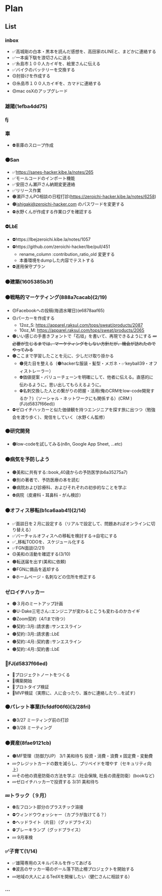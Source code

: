 # Plan
## List
### inbox
- ✅高城剛の白本・黒本を読んだ感想を、高田家のLINEと、まどかに連絡する
- ✅一本歯下駄を浪切さんに送る
- ✅糸島市１００人カイギを、絵里さんに伝える
- ✅バイクのバッテリーを交換する
- 🟡肘掛けを作成する
- 🟡糸島市１００人カイギを、カマドに連絡する
- 🟡mac osXのアップグレード

### 雄陽(1efba4dd75)
### fj
### 車
- ⛔️車庫のスロープ作成

### 🟠San
- ✅https://sanes-hacker.kibe.la/notes/265
- ✅モールコードのインポート機能
- ✅安田さん瀬戸さん納期変更連絡
- ✅リリース作業
- 🟠瀬戸さんPO相談の日程打診(https://zeroichi-hacker.kibe.la/notes/6258)
- 🟠ishigaki@zeroichi-hacker.com のパスワードを変更する
- ⛔️水野くんが作成する作業ログを確認する

### ⛔️LbE
- ⛔️https://lbejzeroichi.kibe.la/notes/1057
- ⛔️https://github.com/zeroichi-hacker/lbe/pull/451
  - rename_column :contribution_ratio_old 変更する
  - 本番環境をdumpした内容でテストする
- ⛔️運用保守プラン

### 🟠建築(1605385b3f)

### 🟠戦略的マーケティング(888a7cacab)(2/19)
- 🟡Facebookへの投稿(毎週水曜日)(e6878aaf65)
- 🟡パーカーを作成する
  - 12oz_S: https://apparel.raksul.com/tops/sweat/products/2087
  - 10oz_M: https://apparel.raksul.com/tops/sweat/products/2065
- 🟠いい感じの手書きフォントで「石垣」を書いて、再現できるようにする
~~💤必要が生じるまでは、マーケティングをしない方針だが、機会が訪れたのでやってみる~~
- 🟠ここまで学習したことを元に、少しだけ取り掛かる
  - 🟠見た目を整える（🟠hackerな服装・髪型・メガネ・✅keyball39・オフィストレーラー）
  - ⛔️価値提案・バリューチェーンを明確にして、他者に伝える。直感的に伝わるように。思い出してもらえるように。
  - ⛔️名刺交換した人との繋がりの把握・活用(俺のCRMをlow-code開発するか？)（ソーシャル・ネットワークにも関係する）(CRM )(FJ(d5837f66ed))
- ⛔️ゼロイチハッカーと似た価値観を持つエンジニアを探す旅に出つつ（勉強会を渡り歩く）、発信をしていく（水野くん監修）

### 🟠研究開発
- 🟠low-codeを試してみる(n8n, Google App Sheet, ...etc)

### 🟠病気を予防しよう
- 🟠美和に共有する::book_40歳からの予防医学(b6a35275a7)
- 🟠別の著者で、予防医療の本を読む
- 🟠病院および診療科、およびそれぞれの初歩的なことを学ぶ
- ⛔️病院（皮膚科・耳鼻科・がん検診）

### 🟠オフィス移転(b1ca6aab41)(2/14)
- ✅面談日を２月に設定する（リアルで設定して、問題あればオンラインに切り替える）
- ✅バーチャルオフィスへの移転を検討する→自宅にする
- ✅_移転TODOを、スケジュール化する
- ✅FGN面談(2/21)
- 🟡美和の活動を確認する(3/10)
- 🟠転送届を出す(美和に依頼)
- 🟠FGNに備品を返却する
- ⛔️ホームページ・名刺などの住所を修正する

### ゼロイチハッカー
- 🟠３月のミートアップ計画
- 🟠U-Dake三宅さん::エンジニアが変わるとこうも変わるのかカイギ
- 🟠Zoom契約（4/1まで待つ）
- 🟠契約::3月::請求書::サンエスライン
- 🟠契約::3月::請求書::LbE
- 🟠契約::4月::契約書::サンエスライン
- 🟠契約::4月::契約書::LbE

### 🐢FJ(d5837f66ed)
- 🐢プロジェクトノートをつくる
- 🐢構築開始
- 🐢プロトタイプ検証
- 🐢MVP検証（実際に、人に会ったり、誰かに連絡したり...を試す）


### 🟠パレット事業(fcfddf06f6)(3/28fri)
- 🟠3/27 ミーティング前の打診
- 🟠3/28 ミーティング

### 🟠資産(8fae9121cb)
- 🟠MF管理（防御力UP） 3/1 美和待ち 投資・消費・浪費 x 固定費・変動費
- 💤クレジットカードの数を減らし、プリペイドを増やす（セキュリティ向上）
- 💤その他の資産防衛の方法を学ぶ（社会保険, 社長の資産防衛）(bookなど)
- 💤ゼロイチハッカーで投資する 3/31 美和待ち

### 💤トラック（９月）
- ⛔️左フロント部分のプラスチック溶接
- ⛔️ウィンドウウォッシャー（カプラが抜けてる？）
- ⛔️ヘッドライト（片目）（グッドプライス）
- ⛔️ブレーキランプ（グッドプライス）
- 💤 9月車検

### ✅子育て(1/14)
- ✅雄陽専用のスキルパネルを作ってあげる
- ⛔️波呂のサッカー場のボール落下防止柵プロジェクトを開始する
- 💤地域の大人によるTedXを開催したい（健仁さんに相談する）

### ...
















